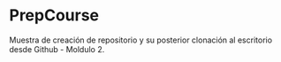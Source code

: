 # PrepCourse
Muestra de creación de repositorio y su posterior clonación al escritorio desde Github - Moldulo 2.     
